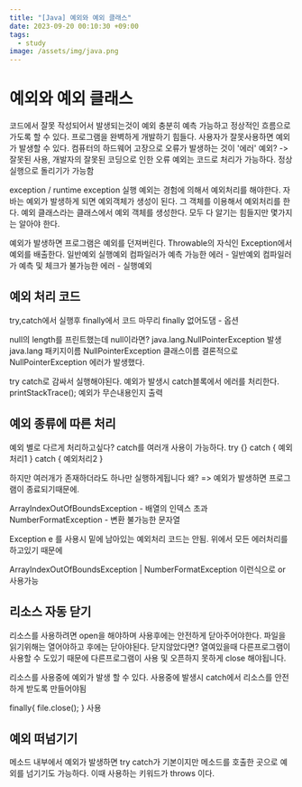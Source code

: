 ```yaml
---
title: "[Java] 예외와 예외 클래스"
date: 2023-09-20 00:10:30 +09:00
tags:
  - study
image: /assets/img/java.png
---
```

# 예외와 예외 클래스
코드에서 잘못 작성되어서 발생되는것이 예외
충분히 예측 가능하고 정상적인 흐름으로 가도록 할 수 있다.
프로그램을 완벽하게 개발하기 힘들다.
사용자가 잘못사용하면 예외가 발생할 수 있다.
컴퓨터의 하드웨어 고장으로 오류가 발생하는 것이 '에러'
예외? -> 잘못된 사용, 개발자의 잘못된 코딩으로 인한 오류
예외는 코드로 처리가 가능하다. 정상 실행으로 돌리기가 가능함

exception / runtime exception
실행 예외는 경험에 의해서 예외처리를 해야한다.
자바는 예외가 발생하게 되면 예외객체가 생성이 된다.
그 객체를 이용해서 예외처리를 한다.
예외 클래스라는 클래스에서 예외 객체를 생성한다.
모두 다 알기는 힘들지만 몇가지는 알아야 한다.

예외가 발생하면 프로그램은 예외를 던져버린다.
Throwable의 자식인 Exception에서 예외를 배출한다.
일반예외 실행예외
컴파일러가 예측 가능한 에러 - 일반예외
컴파일러가 예측 및 체크가 불가능한 에러 - 실행예외

## 예외 처리 코드
try,catch에서 실행후 finally에서 코드 마무리
finally 없어도댐 - 옵션

null의 length를 프린트했는데 null이라면?
java.lang.NullPointerException 발생
java.lang 패키지이름 NullPointerException 클래스이름
결론적으로 NullPointerException 에러가 발생했다.

try catch로 감싸서 실행해야된다.
예외가 발생시 catch블록에서 에러를 처리한다.
printStackTrace(); 예외가 무슨내용인지 출력

## 예외 종류에 따른 처리
예외 별로 다르게 처리하고싶다?
catch를 여러개 사용이 가능하다.
try {}
catch { 예외처리1 }
catch { 예외처리2 }

하지만 여러개가 존재하더라도 하나만 실행하게됩니다
왜? => 예외가 발생하면 프로그램이 종료되기때문에.

ArrayIndexOutOfBoundsException - 배열의 인덱스 초과
NumberFormatException - 변환 불가능한 문자열

Exception e 를 사용시 밑에 남아있는 예외처리 코드는 안됨.
위에서 모든 에러처리를 하고있기 때문에


ArrayIndexOutOfBoundsException | NumberFormatException
이런식으로 or 사용가능

## 리소스 자동 닫기
리소스를 사용하려면 open을 해야하며 사용후에는 안전하게 닫아주어야한다.
파일을 읽기위해는 열어야하고 후에는 닫아야된다.
닫지않았다면?
열여있을때 다른프로그램이 사용할 수 도있기 때문에 다른프로그램이
사용 및 오픈하지 못하게 close 해야됩니다.

리소스를 사용중에 예외가 발생 할 수 있다.
사용중에 발생시 catch에서 리소스를 안전하게 받도록 만들어야됨

finally{ file.close(); } 사용

## 예외 떠넘기기
메소드 내부에서 예외가 발생하면 try catch가 기본이지만
메소드를 호출한 곳으로 예외를 넘기기도 가능하다.
이때 사용하는 키워드가 throws 이다.










